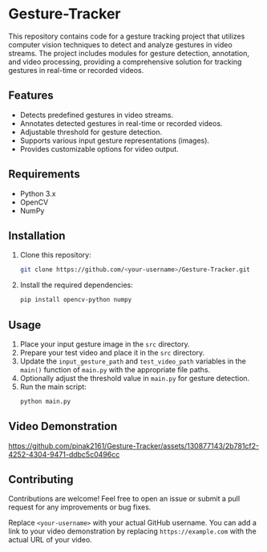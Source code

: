 
# Gesture-Tracker
This repository contains code for a gesture tracking project that utilizes computer vision techniques to detect and analyze gestures in video streams. The project includes modules for gesture detection, annotation, and video processing, providing a comprehensive solution for tracking gestures in real-time or recorded videos.

## Features
- Detects predefined gestures in video streams.
- Annotates detected gestures in real-time or recorded videos.
- Adjustable threshold for gesture detection.
- Supports various input gesture representations (images).
- Provides customizable options for video output.

## Requirements
- Python 3.x
- OpenCV
- NumPy

## Installation
1. Clone this repository:
   ```bash
   git clone https://github.com/<your-username>/Gesture-Tracker.git
   ```
2. Install the required dependencies:
   ```bash
   pip install opencv-python numpy
   ```

## Usage
1. Place your input gesture image in the `src` directory.
2. Prepare your test video and place it in the `src` directory.
3. Update the `input_gesture_path` and `test_video_path` variables in the `main()` function of `main.py` with the appropriate file paths.
4. Optionally adjust the threshold value in `main.py` for gesture detection.
5. Run the main script:
   ```bash
   python main.py
   ```

## Video Demonstration


https://github.com/pinak2161/Gesture-Tracker/assets/130877143/2b781cf2-4252-4304-9471-ddbc5c0496cc



## Contributing
Contributions are welcome! Feel free to open an issue or submit a pull request for any improvements or bug fixes.


Replace `<your-username>` with your actual GitHub username. You can add a link to your video demonstration by replacing `https://example.com` with the actual URL of your video.
